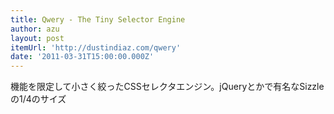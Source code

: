 ```yaml
---
title: Qwery - The Tiny Selector Engine
author: azu
layout: post
itemUrl: 'http://dustindiaz.com/qwery'
date: '2011-03-31T15:00:00.000Z'
---
```

機能を限定して小さく絞ったCSSセレクタエンジン。jQueryとかで有名なSizzleの1/4のサイズ
